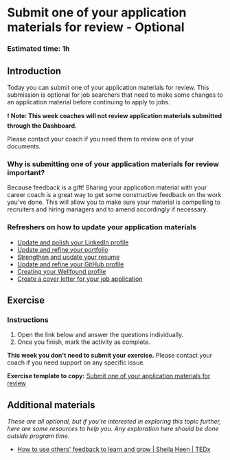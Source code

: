 # Submit one of your application materials for review - Optional

### **Estimated time**: 1h

## Introduction

Today you can submit one of your application materials for review. This submission is optional for job searchers that need to make some changes to an application material before continuing to apply to jobs.

❗️ **Note: This week coaches will not review application materials submitted through the Dashboard.** 

Please contact your coach if you need them to review one of your documents.

### Why is submitting one of your application materials for review important?

Because feedback is a gift! Sharing your application material with your career coach is a great way to get some constructive feedback on the work you've done. This will allow you to make sure your material is compelling to recruiters and hiring managers and to amend accordingly if necessary.

### Refreshers on how to update your application materials

- [Update and polish your LinkedIn profile](https://github.com/microverseinc/curriculum-professional-skills/blob/main/job-search/JSR2-update-and-polish-your-LindekIn-page.md)
- [Update and refine your portfolio](https://github.com/microverseinc/curriculum-professional-skills/blob/main/job-search/JSR2-update-and-polish-your-portfolio.md)
- [Strengthen and update your resume](https://github.com/microverseinc/curriculum-professional-skills/blob/main/job-search/JSR-strenghten-and-revamp-your-resume.md)
- [Update and refine your GitHub profile](https://github.com/microverseinc/curriculum-professional-skills/blob/main/job-search/JSR2-update-and-refine-your-GitHub-profile.md)
- [Creating your Wellfound profile](https://github.com/microverseinc/curriculum-professional-skills/blob/main/interview-prep/create-the-first-draft-of-your-angellist-profile.md)
- [Create a cover letter for your job application](https://github.com/microverseinc/curriculum-professional-skills/blob/main/job-search/JSR2-step-3-create-a-cover-letter.md)


## Exercise

### Instructions

1. Open the link below and answer the questions individually.
2. Once you finish, mark the activity as complete.

**This week you don't need to submit your exercise.** Please contact your coach if you need support on any specific issue.

**Exercise template to copy:** [Submit one of your application materials for review](https://docs.google.com/document/d/1qyV5u7CCRI_MR_CELaW_htkVw0gmaxBSfJlc6gUW-Jg/edit?usp=sharing)

## Additional materials

_These are all optional, but if you're interested in exploring this topic further, here are some resources to help you. Any exploration here should be done outside program time._

- [How to use others' feedback to learn and grow | Sheila Heen | TEDx](https://www.youtube.com/watch?v=FQNbaKkYk_Q)
